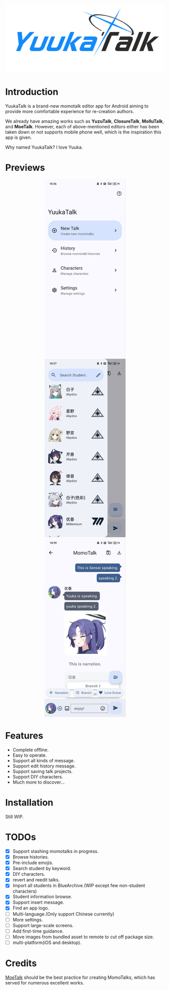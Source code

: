 <p align="center">
  <img src="./logo.png" />
</p>

# Introduction

YuukaTalk is a brand-new momotalk editor app for Android aiming to provide more comfortable experience for re-creation authors.

We already have amazing works such as **YuzuTalk**, **ClosureTalk**, **MolluTalk**, and **MoeTalk**. However, each of above-mentioned editors either has been taken down or not supports mobile phone well, which is the inspiration this app is given.

Why named YuukaTalk? I love Yuuka.

# Previews

<div align="center">
  <img src="./imgs/preview_home_page.jpg" width="256"/>
  <img src="./imgs/preview_search_page.jpg" width="256"/>
  <img src="./imgs/preview_talk_page.jpg" width="256"/>
</div>

# Features

- Complete offline.
- Easy to operate.
- Support all kinds of message.
- Support edit history message.
- Support saving talk projects.
- Support DIY characters.
- Much more to discover...

# Installation

Still WIP.

# TODOs

- [x] Support stashing momotalks in progress.
- [x] Browse histories.
- [x] Pre-include emojis.
- [x] Search student by keyword.
- [x] DIY characters.
- [x] revert and reedit talks.
- [x] Import all students in BlueArchive.(WIP except few non-student characters)
- [x] Student information browse.
- [x] Support insert message.
- [x] Find an app logo.
- [ ] Multi-language.(Only support Chinese currently)
- [ ] More settings.
- [ ] Support large-scale screens.
- [ ] Add first-time guidance.
- [ ] Move images from bundled asset to remote to cut off package size.
- [ ] multi-platform(iOS and desktop).

# Credits

[MoeTalk](https://github.com/ggg555ttt/MoeTalk) should be the best practice for creating MomoTalks, which has served for numerous excellent works.
